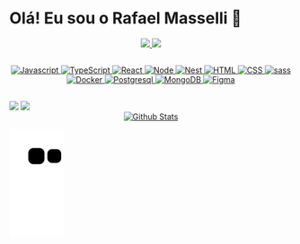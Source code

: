 # Olá! Eu sou o Rafael Masselli 👋

<div align="center">
<a href="https://github.com/rafaelmasselli">
  <img height="180em" src="https://github-readme-stats.vercel.app/api?username=rafaelmasselli&show_icons=true&theme=dark&include_all_commits=true&count_private=true"/>
 <img height="180em" src="https://github-readme-stats.vercel.app/api/top-langs/?username=rafaelmasselli&layout=compact&langs_count=7&theme=dark"/>
</a>
</div>

## 

<div align="center">
  <a href="https://www.linkedin.com/in/rafael-masselli-740921214/">
   <img height="30em"  width="40" src="https://cdn.jsdelivr.net/gh/devicons/devicon/icons/javascript/javascript-original.svg" alt="Javascript"/>
   <img height="30em"  width="40"src="https://cdn.jsdelivr.net/gh/devicons/devicon/icons/typescript/typescript-original.svg" alt="TypeScript"/>
   <img  height="30em"  width="40" src="https://cdn.jsdelivr.net/gh/devicons/devicon/icons/react/react-original.svg" alt="React"/>
   <img height="30em"  width="40" src="https://cdn.jsdelivr.net/gh/devicons/devicon/icons/nodejs/nodejs-original.svg" alt="Node"/>
   <img height="30em"  width="40" src="https://cdn.jsdelivr.net/gh/devicons/devicon/icons/nestjs/nestjs-plain.svg" alt="Nest" />
   <img height="30em"  width="40" src="https://cdn.jsdelivr.net/gh/devicons/devicon/icons/html5/html5-original.svg" alt="HTML"/>
  <img height="30em" width="40" src="https://cdn.jsdelivr.net/gh/devicons/devicon/icons/css3/css3-original.svg"  alt="CSS" />
  <img height="30rem"  width="40" src="https://cdn.jsdelivr.net/gh/devicons/devicon/icons/sass/sass-original.svg" alt="sass"/>
  <img height="30rem"  width="40" src="https://cdn.jsdelivr.net/gh/devicons/devicon/icons/docker/docker-original.svg" alt="Docker" />
  <img height="30em" width="40" src="https://cdn.jsdelivr.net/gh/devicons/devicon/icons/postgresql/postgresql-original.svg" alt="Postgresql"/>
  <img  height="30em" width="40"  src="https://cdn.jsdelivr.net/gh/devicons/devicon/icons/mongodb/mongodb-original.svg" alt="MongoDB"/>
    <img height="30em" width="40"  src="https://cdn.jsdelivr.net/gh/devicons/devicon/icons/figma/figma-original.svg" alt="Figma"/>
   
  </a>
</div>

## 

<div>
  <a href="https://github.com/rafaelmasselli">
  <a href = "mailto:rafaelmasselli0@gmail.com"><img src="https://img.shields.io/badge/-Gmail-%23333?style=for-the-badge&logo=gmail&logoColor=white" target="_blank"></a>
      <a href="https://www.linkedin.com/in/rafael-masselli-740921214/" target="_blank"><img src= "https://img.shields.io/badge/LinkedIn-0077B5?style=for-the-badge&logo=linkedin&logoColor=white">
</div>



<div align="center">
  <a href="https://www.linkedin.com/in/rafael-masselli-740921214/">
    <img src="https://raw.githubusercontent.com/bornmay/bornmay/Update/svg/Bottom.svg" alt="Github Stats" />
</div>

![Snake animation](https://github.com/rafaelmasselli/rafaelmasselli/blob/output/github-contribution-grid-snake.svg)
